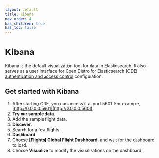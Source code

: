 ```yaml
---
layout: default
title: Kibana
nav_order: 4
has_children: true
has_toc: false
---
```


# Kibana

Kibana is the default visualization tool for data in Elasticsearch. It also serves as a user interface for Open Distro for Elasticsearch (ODE) [authentication and access control](/docs/security/) configuration.

## Get started with Kibana

1. After starting ODE, you can access it at port 5601. For example, [http://0.0.0.0:5601](http://0.0.0.0:5601).
1. **Try our sample data**.
1. Add the sample flight data.
1. **Discover**.
1. Search for a few flights.
1. **Dashboard**.
1. Choose **[Flights] Global Flight Dashboard**, and wait for the dashboard to load.
1. Choose **Visualize** to modify the visualizations on the dashboard.
